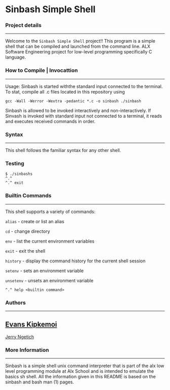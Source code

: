 # Sinbash Simple Shell



### Project details
-----
Welcome to the `Sinbash Simple Shell` project!! This program is a simple shell that can be compiled and launched from the command line. ALX Software Engineering project for low-level programming specifically C language.

### How to Compile | Invocattion
---------------
Usage: Sinbash is started withthe standard input connected to the terminal. To stat, compile all .c files located in this repository using

````
gcc -Wall -Werror -Wextra -pedantic *.c -o sinbash ./sinbash
````

Sinbash is allowed to be invoked interactively and non-interactively. 
If Sinvash is invoked with standard input not connected to a terminal, it reads and executes received commands in order.

### Syntax
-----
This shell follows the familiar syntax for any other shell.

### Testing

```
$ ./sinbashs
^.^
^.^ exit

```

### Builtin Commands
-----
This shell supports a variety of commands:

`alias` - create or list an alias

`cd` - change directory

`env` - list the current environment variables

`exit` - exit the shell

`history` - display the command history for the current shell session

`setenv` - sets an environment variable

`unsetenv` - unsets an environment variable

```
^.^ help <builtin command>
```



### Authors
---
[Evans Kipkemoi](https://github.com/Evans-Kipkemoi)
---
[Jerry Ngetich](https://github.com/Ngetich31801)

### More Information
-----

Sinbash is a simple shell unix command interpreter that is part of the alx low level programming module at Alx School and is intended to emulate the basics sh shell. All the information given in this README is based on the sinbash and bash man (1) pages.

